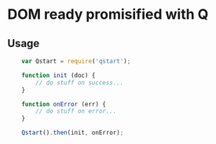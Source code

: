 # DOM ready promisified with Q

## Usage

~~~ javascript
    var Qstart = require('qstart');

    function init (doc) {
        // do stuff on success...
    }

    function onError (err) {
        // do stuff on error...
    }

    Qstart().then(init, onError);
~~~
